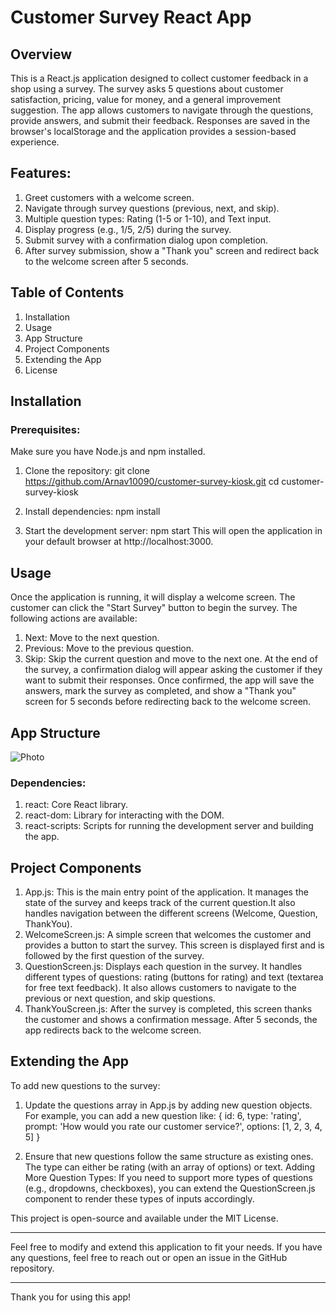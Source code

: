 # Customer Survey React App
## Overview
This is a React.js application designed to collect customer feedback in a shop using a survey. The survey asks 5 questions about customer satisfaction, pricing, value for money, and a general improvement suggestion. The app allows customers to navigate through the questions, provide answers, and submit their feedback. Responses are saved in the browser's localStorage and the application provides a session-based experience.

## Features:
1.	Greet customers with a welcome screen.
2.	Navigate through survey questions (previous, next, and skip).
3.	Multiple question types: Rating (1-5 or 1-10), and Text input.
4.	Display progress (e.g., 1/5, 2/5) during the survey.
5.	Submit survey with a confirmation dialog upon completion.
6.  After survey submission, show a "Thank you" screen and redirect back to the welcome screen after 5 seconds.

## Table of Contents
1.	Installation
2.	Usage
3.	App Structure
4.	Project Components
5.	Extending the App
6.	License

## Installation
### Prerequisites:
Make sure you have Node.js and npm installed.
1.	Clone the repository:
git clone https://github.com/Arnav10090/customer-survey-kiosk.git
cd customer-survey-kiosk

2.	Install dependencies:
npm install

3.	Start the development server:
npm start
This will open the application in your default browser at http://localhost:3000.

## Usage
Once the application is running, it will display a welcome screen. The customer can click the "Start Survey" button to begin the survey. The following actions are available:
1.	Next: Move to the next question.
2.	Previous: Move to the previous question.
3.	Skip: Skip the current question and move to the next one.
At the end of the survey, a confirmation dialog will appear asking the customer if they want to submit their responses. Once confirmed, the app will save the answers, mark the survey as completed, and show a "Thank you" screen for 5 seconds before redirecting back to the welcome screen.

## App Structure
![Photo](app_structure.jpg)


### Dependencies:
1.	react: Core React library.
2.	react-dom: Library for interacting with the DOM.
3.	react-scripts: Scripts for running the development server and building the app.

## Project Components
1. App.js:
This is the main entry point of the application. It manages the state of the survey and keeps track of the current question.It also handles navigation between the different screens (Welcome, Question, ThankYou).
2. WelcomeScreen.js:
A simple screen that welcomes the customer and provides a button to start the survey. This screen is displayed first and is followed by the first question of the survey.
3. QuestionScreen.js:
Displays each question in the survey. It handles different types of questions: rating (buttons for rating) and text (textarea for free text feedback). It also allows customers to navigate to the previous or next question, and skip questions.
4. ThankYouScreen.js:
After the survey is completed, this screen thanks the customer and shows a confirmation message. After 5 seconds, the app redirects back to the welcome screen.

## Extending the App
To add new questions to the survey:
1.	Update the questions array in App.js by adding new question objects. For example, you can add a new question like:
{ id: 6, type: 'rating', prompt: 'How would you rate our customer service?', options: [1, 2, 3, 4, 5] }

2.	Ensure that new questions follow the same structure as existing ones. The type can either be rating (with an array of options) or text.
Adding More Question Types:
If you need to support more types of questions (e.g., dropdowns, checkboxes), you can extend the QuestionScreen.js component to render these types of inputs accordingly.

This project is open-source and available under the MIT License.
________________________________________
Feel free to modify and extend this application to fit your needs. If you have any questions, feel free to reach out or open an issue in the GitHub repository.
________________________________________
Thank you for using this app!
